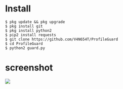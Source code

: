 # Install
```
$ pkg update && pkg upgrade
$ pkg install git
$ pkg install python2
$ pip2 install requests
$ git clone https://github.com/V4N654T/ProfileGuard
$ cd ProfileGuard
$ python2 guard.py
```
# screenshot
<img src ='https://github.com/V4N654T/ProfileGuard/blob/master/Screenshot_2019-07-14-22-34-24-75.pngg'/>
